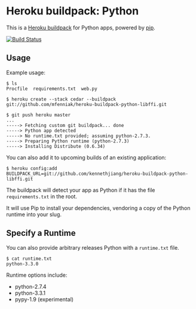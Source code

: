 Heroku buildpack: Python
========================

This is a [Heroku buildpack](http://devcenter.heroku.com/articles/buildpacks) for Python apps, powered by [pip](http://www.pip-installer.org/).

[![Build Status](https://secure.travis-ci.org/heroku/heroku-buildpack-python.png?branch=master)](http://travis-ci.org/heroku/heroku-buildpack-python)

Usage
-----

Example usage:

    $ ls
    Procfile  requirements.txt  web.py

    $ heroku create --stack cedar --buildpack git://github.com/mfenniak/heroku-buildpack-python-libffi.git

    $ git push heroku master
    ...
    -----> Fetching custom git buildpack... done
    -----> Python app detected
    -----> No runtime.txt provided; assuming python-2.7.3.
    -----> Preparing Python runtime (python-2.7.3)
    -----> Installing Distribute (0.6.34)

You can also add it to upcoming builds of an existing application:

    $ heroku config:add BUILDPACK_URL=git://github.com/kennethjiang/heroku-buildpack-python-libffi.git

The buildpack will detect your app as Python if it has the file `requirements.txt` in the root.

It will use Pip to install your dependencies, vendoring a copy of the Python runtime into your slug.

Specify a Runtime
-----------------

You can also provide arbitrary releases Python with a `runtime.txt` file.

    $ cat runtime.txt
    python-3.3.0

Runtime options include:

- python-2.7.4
- python-3.3.1
- pypy-1.9 (experimental)

